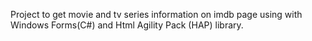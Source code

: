 Project to get movie and tv series information on imdb page using with Windows Forms(C#) and Html Agility Pack (HAP) library.
